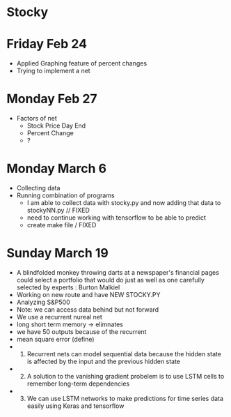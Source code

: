 # Stocky

# Friday Feb 24
- Applied Graphing feature of percent changes
- Trying to implement a net


# Monday Feb 27
- Factors of net
  - Stock Price Day End
  - Percent Change
  - ?

# Monday March 6
- Collecting data
- Running combination of programs
  - I am able to collect data with stocky.py and now adding that data to stockyNN.py // FIXED
  - need to continue working with tensorflow to be able to predict
  - create make file / FIXED


# Sunday March 19
- A blindfolded monkey throwing darts at a newspaper's financial pages could select a portfolio that would do just as well as one carefully selected by experts : Burton Malkiel
- Working on new route and have NEW STOCKY.PY
- Analyzing S&P500
- Note: we can access data behind but not forward
- We use a recurrent nureal net
- long short term memory -> elimnates
- we have 50 outputs because of the recurrent
- mean square error (define)
- 1.  Recurrent nets can model sequential data because the hidden state is affected by the input and the previous hidden state
- 2. A solution to the vanishing gradient probelem is to use LSTM cells to remember long-term dependencies
- 3. We can use LSTM networks to make predictions for time series data easily using Keras and tensorflow
